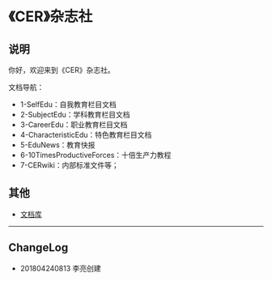 # 《CER》杂志社

## 说明

你好，欢迎来到《CER》杂志社。

文档导航：

- 1-SelfEdu：自我教育栏目文档
- 2-SubjectEdu：学科教育栏目文档
- 3-CareerEdu：职业教育栏目文档
- 4-CharacteristicEdu：特色教育栏目文档
- 5-EduNews：教育快报
- 6-10TimesProductiveForces：十倍生产力教程
- 7-CERwiki：内部标准文件等；

## 其他

- [文档库](https://yiqixie.com/s/home/fcACp_y2ihHrnI-138cXkmZxY)

----

## ChangeLog

- 201804240813 李亮创建